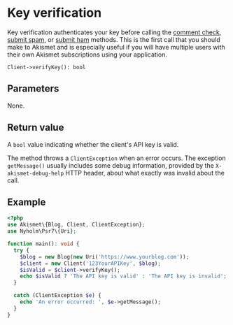 # Key verification
Key verification authenticates your key before calling the [comment check](comment_check.md), [submit spam](submit_spam.md), 
or [submit ham](submit_ham.md) methods. This is the first call that you should make to Akismet and is especially useful
if you will have multiple users with their own Akismet subscriptions using your application.

```
Client->verifyKey(): bool
```

## Parameters
None.

## Return value
A `bool` value indicating whether the client's API key is valid.

The method throws a `ClientException` when an error occurs.
The exception `getMessage()` usually includes some debug information, provided by the `X-akismet-debug-help` HTTP header, about what exactly was invalid about the call.

## Example

```php
<?php
use Akismet\{Blog, Client, ClientException};
use Nyholm\Psr7\{Uri};

function main(): void {
  try {
    $blog = new Blog(new Uri('https://www.yourblog.com'));
    $client = new Client('123YourAPIKey', $blog);
    $isValid = $client->verifyKey();
    echo $isValid ? 'The API key is valid' : 'The API key is invalid';
  }

  catch (ClientException $e) {
    echo 'An error occurred: ', $e->getMessage();
  }
}
```
